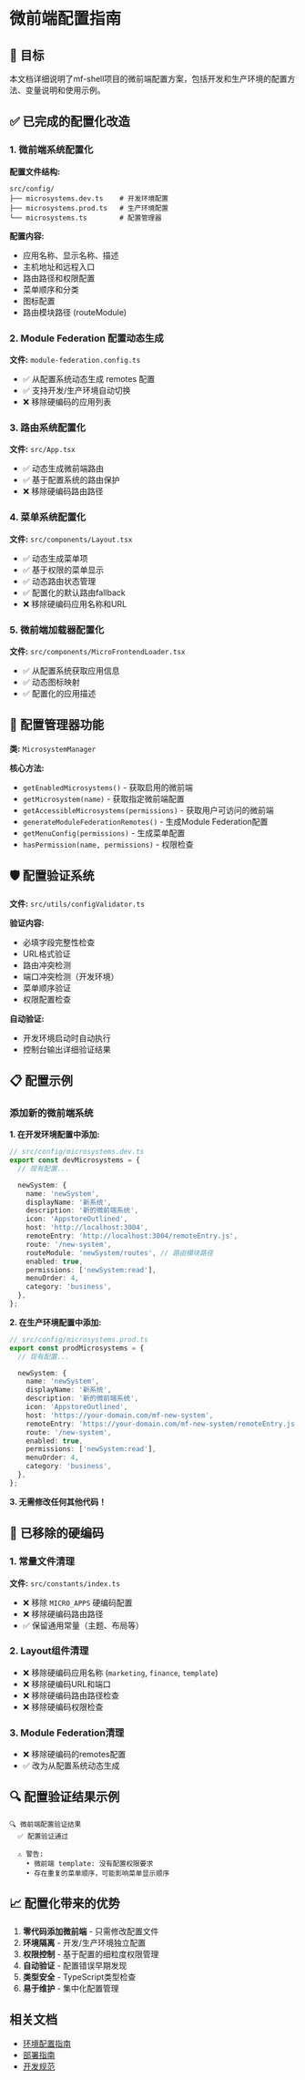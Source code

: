 # 微前端配置指南

## 🎯 目标

本文档详细说明了mf-shell项目的微前端配置方案，包括开发和生产环境的配置方法、变量说明和使用示例。

## ✅ 已完成的配置化改造

### 1. 微前端系统配置化

**配置文件结构:**

```
src/config/
├── microsystems.dev.ts    # 开发环境配置
├── microsystems.prod.ts   # 生产环境配置
└── microsystems.ts        # 配置管理器
```

**配置内容:**

- 应用名称、显示名称、描述
- 主机地址和远程入口
- 路由路径和权限配置
- 菜单顺序和分类
- 图标配置
- 路由模块路径 (routeModule)

### 2. Module Federation 配置动态生成

**文件:** `module-federation.config.ts`

- ✅ 从配置系统动态生成 remotes 配置
- ✅ 支持开发/生产环境自动切换
- ❌ 移除硬编码的应用列表

### 3. 路由系统配置化

**文件:** `src/App.tsx`

- ✅ 动态生成微前端路由
- ✅ 基于配置系统的路由保护
- ❌ 移除硬编码路由路径

### 4. 菜单系统配置化

**文件:** `src/components/Layout.tsx`

- ✅ 动态生成菜单项
- ✅ 基于权限的菜单显示
- ✅ 动态路由状态管理
- ✅ 配置化的默认路由fallback
- ❌ 移除硬编码应用名称和URL

### 5. 微前端加载器配置化

**文件:** `src/components/MicroFrontendLoader.tsx`

- ✅ 从配置系统获取应用信息
- ✅ 动态图标映射
- ✅ 配置化的应用描述

## 🔧 配置管理器功能

**类:** `MicrosystemManager`

**核心方法:**

- `getEnabledMicrosystems()` - 获取启用的微前端
- `getMicrosystem(name)` - 获取指定微前端配置
- `getAccessibleMicrosystems(permissions)` - 获取用户可访问的微前端
- `generateModuleFederationRemotes()` - 生成Module Federation配置
- `getMenuConfig(permissions)` - 生成菜单配置
- `hasPermission(name, permissions)` - 权限检查

## 🛡️ 配置验证系统

**文件:** `src/utils/configValidator.ts`

**验证内容:**

- 必填字段完整性检查
- URL格式验证
- 路由冲突检测
- 端口冲突检测（开发环境）
- 菜单顺序验证
- 权限配置检查

**自动验证:**

- 开发环境启动时自动执行
- 控制台输出详细验证结果

## 📋 配置示例

### 添加新的微前端系统

**1. 在开发环境配置中添加:**

```typescript
// src/config/microsystems.dev.ts
export const devMicrosystems = {
  // 现有配置...

  newSystem: {
    name: 'newSystem',
    displayName: '新系统',
    description: '新的微前端系统',
    icon: 'AppstoreOutlined',
    host: 'http://localhost:3004',
    remoteEntry: 'http://localhost:3004/remoteEntry.js',
    route: '/new-system',
    routeModule: 'newSystem/routes', // 路由模块路径
    enabled: true,
    permissions: ['newSystem:read'],
    menuOrder: 4,
    category: 'business',
  },
};
```

**2. 在生产环境配置中添加:**

```typescript
// src/config/microsystems.prod.ts
export const prodMicrosystems = {
  // 现有配置...

  newSystem: {
    name: 'newSystem',
    displayName: '新系统',
    description: '新的微前端系统',
    icon: 'AppstoreOutlined',
    host: 'https://your-domain.com/mf-new-system',
    remoteEntry: 'https://your-domain.com/mf-new-system/remoteEntry.js',
    route: '/new-system',
    enabled: true,
    permissions: ['newSystem:read'],
    menuOrder: 4,
    category: 'business',
  },
};
```

**3. 无需修改任何其他代码！**

## 🚫 已移除的硬编码

### 1. 常量文件清理

**文件:** `src/constants/index.ts`

- ❌ 移除 `MICRO_APPS` 硬编码配置
- ❌ 移除硬编码路由路径
- ✅ 保留通用常量（主题、布局等）

### 2. Layout组件清理

- ❌ 移除硬编码应用名称 (`marketing`, `finance`, `template`)
- ❌ 移除硬编码URL和端口
- ❌ 移除硬编码路由路径检查
- ❌ 移除硬编码权限检查

### 3. Module Federation清理

- ❌ 移除硬编码的remotes配置
- ✅ 改为从配置系统动态生成

## 🔍 配置验证结果示例

```
🔍 微前端配置验证结果
  ✅ 配置验证通过

  ⚠️ 警告:
    • 微前端 template: 没有配置权限要求
    • 存在重复的菜单顺序，可能影响菜单显示顺序
```

## 📈 配置化带来的优势

1. **零代码添加微前端** - 只需修改配置文件
2. **环境隔离** - 开发/生产环境独立配置
3. **权限控制** - 基于配置的细粒度权限管理
4. **自动验证** - 配置错误早期发现
5. **类型安全** - TypeScript类型检查
6. **易于维护** - 集中化配置管理

## 相关文档

- [环境配置指南](./ENVIRONMENT_CONFIG.md)
- [部署指南](./DEPLOYMENT.md)
- [开发规范](./DEV_STANDARDS.md)
